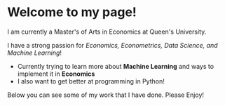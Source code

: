 # Welcome to my page!

I am currently a Master's of Arts in Economics at Queen's University. 

I have a strong passion for *Economics, Econometrics, Data Science, and Machine Learning*!

* Currently trying to learn more about **Machine Learning** and ways to implement it in **Economics**
* I also want to get better at programming in Python!

Below you can see some of my work that I have done. Please Enjoy!
